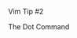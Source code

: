 <div class="flex flex-col items-center justify-center h-full mb-2 gap-y-10">
<p class="text-5xl font-mono"> Vim Tip #2</p>
<p v-click="1" v-motion :initial="{ opacity: 0}" :enter="{ opacity: 1 }" :leave="{ opacity: 0 }" class="text-7xl font-mono"><span class="text-red">The Dot Command</span></p>

</div>

<!-- <div v-click="2" class="absolute bottom-2 left-1/2 -translate-x-1/2 flex flex-col items-center justify-center w-full"> -->
<!--   <p class="text-sm font-mono"><sup>*</sup>Sometime more than a minute</p> -->
<!-- </div> -->

